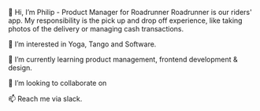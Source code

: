 👋 Hi, I’m Philip - Product Manager for Roadrunner
Roadrunner is our riders' app. My responsibility is the pick up and drop off experience, like taking photos of the delivery or managing cash transactions.

👀 I’m interested in Yoga, Tango and Software.

🌱 I’m currently learning product management, frontend development & design.

💞️ I’m looking to collaborate on 

📫 Reach me via slack.
